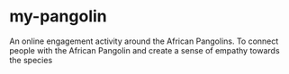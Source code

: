 # my-pangolin
An online engagement activity around the African Pangolins. To connect people with the African Pangolin and create a sense of empathy towards the species
